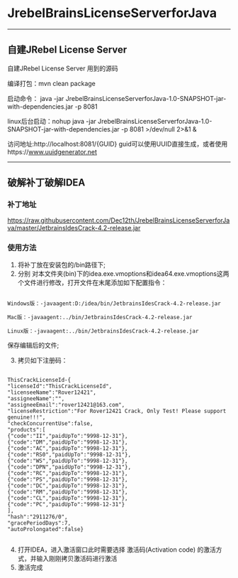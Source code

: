 # JrebelBrainsLicenseServerforJava
***
## 自建JRebel License Server
自建JRebel License Server 用到的源码

编译打包：mvn clean package

启动命令：
java -jar JrebelBrainsLicenseServerforJava-1.0-SNAPSHOT-jar-with-dependencies.jar -p 8081

linux后台启动：nohup java -jar JrebelBrainsLicenseServerforJava-1.0-SNAPSHOT-jar-with-dependencies.jar -p 8081 >/dev/null 2>&1 &


访问地址:http://localhost:8081/{GUID}
guid可以使用UUID直接生成，或者使用https://www.uuidgenerator.net
***
## 破解补丁破解IDEA

### 补丁地址
https://raw.githubusercontent.com/Dec12th/JrebelBrainsLicenseServerforJava/master/JetbrainsIdesCrack-4.2-release.jar

### 使用方法
1. 将补丁放在安装包的/bin路径下;
2. 分别 对本文件夹(bin)下的idea.exe.vmoptions和idea64.exe.vmoptions这两个文件进行修改，打开文件在末尾添加如下配置指令：
<pre><code>
Windows版：-javaagent:D:/idea/bin/JetbrainsIdesCrack-4.2-release.jar

Mac版：-javaagent:../bin/JetbrainsIdesCrack-4.2-release.jar

Linux版：-javaagent:../bin/JetbrainsIdesCrack-4.2-release.jar
</code></pre>
保存编辑后的文件;


3. 拷贝如下注册码：
<pre><code>
ThisCrackLicenseId-{
"licenseId":"ThisCrackLicenseId",
"licenseeName":"Rover12421",
"assigneeName":"",
"assigneeEmail":"rover12421@163.com",
"licenseRestriction":"For Rover12421 Crack, Only Test! Please support genuine!!!",
"checkConcurrentUse":false,
"products":[
{"code":"II","paidUpTo":"9998-12-31"},
{"code":"DM","paidUpTo":"9998-12-31"},
{"code":"AC","paidUpTo":"9998-12-31"},
{"code":"RS0","paidUpTo":"9998-12-31"},
{"code":"WS","paidUpTo":"9998-12-31"},
{"code":"DPN","paidUpTo":"9998-12-31"},
{"code":"RC","paidUpTo":"9998-12-31"},
{"code":"PS","paidUpTo":"9998-12-31"},
{"code":"DC","paidUpTo":"9998-12-31"},
{"code":"RM","paidUpTo":"9998-12-31"},
{"code":"CL","paidUpTo":"9998-12-31"},
{"code":"PC","paidUpTo":"9998-12-31"}
],
"hash":"2911276/0",
"gracePeriodDays":7,
"autoProlongated":false}
  </code></pre>
4. 打开IDEA，进入激活窗口此时需要选择 激活码(Activation code) 的激活方式，并输入刚刚拷贝激活码进行激活
5. 激活完成
